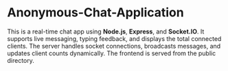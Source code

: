 # Anonymous-Chat-Application
This is a real-time chat app using **Node.js**, **Express**, and **Socket.IO**. It supports live messaging, typing feedback, and displays the total connected clients. The server handles socket connections, broadcasts messages, and updates client counts dynamically. The frontend is served from the public directory.
